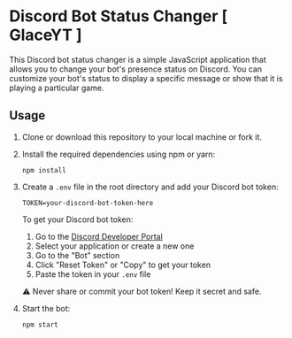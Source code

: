 # Discord Bot Status Changer [ GlaceYT ]

This Discord bot status changer is a simple JavaScript application that allows you to change your bot's presence status on Discord. You can customize your bot's status to display a specific message or show that it is playing a particular game.

## Usage

1. Clone or download this repository to your local machine or fork it.

2. Install the required dependencies using npm or yarn:

   ```shell
   npm install
   ```

3. Create a `.env` file in the root directory and add your Discord bot token:
   ```
   TOKEN=your-discord-bot-token-here
   ```
   
   To get your Discord bot token:
   1. Go to the [Discord Developer Portal](https://discord.com/developers/applications)
   2. Select your application or create a new one
   3. Go to the "Bot" section
   4. Click "Reset Token" or "Copy" to get your token
   5. Paste the token in your `.env` file

   ⚠️ Never share or commit your bot token! Keep it secret and safe.

4. Start the bot:
   ```shell
   npm start
   ```